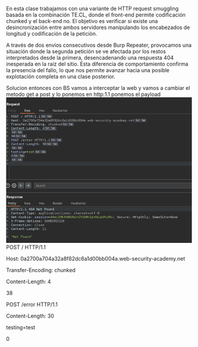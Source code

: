 En esta clase trabajamos con una variante de HTTP request smuggling basada en la combinación TE.CL, donde el front-end permite codificación chunked y el back-end no. El objetivo es verificar si existe una desincronización entre ambos servidores manipulando los encabezados de longitud y codificación de la petición.

A través de dos envíos consecutivos desde Burp Repeater, provocamos una situación donde la segunda petición se ve afectada por los restos interpretados desde la primera, desencadenando una respuesta 404 inesperada en la raíz del sitio. Esta diferencia de comportamiento confirma la presencia del fallo, lo que nos permite avanzar hacia una posible explotación completa en una clase posterior.

Solucion
entonces con BS vamos a interceptar la web y vamos a cambiar el metodo get a post y lo ponemos en http:1.1
ponemos el payload
![Pasted_image_20250807210152.png](/Imagenes/Pasted_image_20250807210152.png)
POST / HTTP/1.1

Host: 0a2700a704a32a8f82dc6a1d00bb004a.web-security-academy.net

Transfer-Encoding: chunked

Content-Length: 4



38

POST /error HTTP/1.1

Content-Length: 30



testing=test

0





